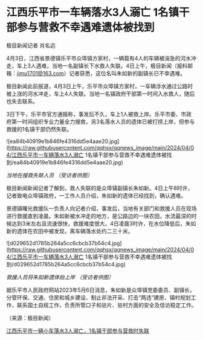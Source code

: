 # 江西乐平市一车辆落水3人溺亡 1名镇干部参与营救不幸遇难遗体被找到

极目新闻记者 肖名远

4月3日，江西省景德镇乐平市众埠镇方家村，一辆载有4人的车辆被湍急的河水冲走，车上3人遇难，当地一名副镇长下水救人失联。4日上午，极目新闻（报料邮箱：jimu1701@163.com）记者获悉，这位名叫朱如新的副镇长已不幸遇难。

极目新闻此前报道，4月3日上午，乐平市众埠镇方家村，一车辆涉水通过公路时被上涨的河水冲走，车上4人失联。当地一名镇政府干部第一时间入水救人，随后也失去联系。

3日下午，乐平市官方通报称，事发后不久，车上1人被救上岸。乐平市委、市政府第一时间组织专业力量全力搜救，另3名落水人员的遗体已被打捞上岸，但参与救援的1名镇干部仍然失联。

![ea84b40919e1b846fe4316dd5e4aae20.jpg](https://raw.githubusercontent.com/qqhsx/qqnews_image/main/2024/04/04/江西乐平市一车辆落水3人溺亡 1名镇干部参与营救不幸遇难遗体被找到/ea84b40919e1b846fe4316dd5e4aae20.jpg)

_当地在搜救失联人员 （受访者供图）_

极目新闻新闻记者了解到，救人失联的是众埠镇副镇长朱如新。4日上午8时许，记者致电众埠镇政府，一工作人员介绍，朱如新的遗体已经找到，确认遇难。

景德镇曙光救援队一负责人向记者介绍，事发后，当地有关部门和救援人员在现场进行救援直到凌晨。朱如新被水冲走的地方，是公路边的一块农田，水流最深的时候达到3米左右且流速很快，救援难度很大。4日凌晨3时许，在水位降低后，朱如新的遗体在农田中被发现，离车辆落水处约二三十米。

![d029652d1785b264a5cc6cbcb37b54c4.jpg](https://raw.githubusercontent.com/qqhsx/qqnews_image/main/2024/04/04/江西乐平市一车辆落水3人溺亡 1名镇干部参与营救不幸遇难遗体被找到/d029652d1785b264a5cc6cbcb37b54c4.jpg)

 _救援人员将朱如新遗体抬上岸 （受访者供图）_

据乐平市人民政府网站2023年5月6日消息，朱如新是众埠镇党委委员、副镇长，分管环保、交通、住房和城乡建设、制止非法开采、打击“两违”建房、镇村规划工作，联系国土自规工作，负责所管口子和驻片、驻村方面的安全及信访稳定工作。

（来源：极目新闻）

[江西乐平市一辆小车落水3人溺亡，1名镇干部参与营救时失联](https://news.qq.com/rain/a/20240403A0749I00)

